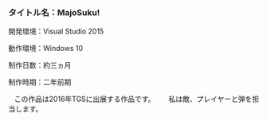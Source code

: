 ### タイトル名：MajoSuku!
開発環境：Visual Studio 2015  

動作環境：Windows 10  

制作日数：約三ヵ月  

制作時期：二年前期 

    この作品は2016年TGSに出展する作品です。
        私は敵、プレイヤーと弾を担当します。
